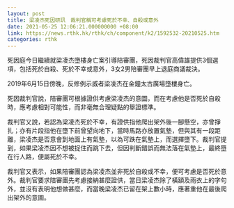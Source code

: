 ```yaml
---
layout: post
title: 梁凌杰死因研訊　裁判官稱可考慮死於不幸、自殺或意外
date: 2021-05-25 12:06:21.000000000 +08:00
link: https://news.rthk.hk/rthk/ch/component/k2/1592532-20210525.htm
categories: rthk
---
```


死因庭今日繼續就梁凌杰墮樓身亡案引導陪審團，死因裁判官高偉雄提供3個選項，包括死於自殺、死於不幸或意外，3女2男陪審團早上退庭商議裁決。

2019年6月15日傍晚，反修例示威者梁凌杰在金鐘太古廣場墮樓身亡。

死因裁判官說，陪審團可根據證供考慮梁凌杰的意圖，而在考慮他是否死於自殺時，應考慮相對可能性，而非毫無合理疑點的舉證標準。

裁判官又說，若認為梁凌杰死於不幸，有證供指他爬出架外後一腳懸空，亦曾掙扎；亦有片段指他在墮下前曾望向地下，當時馬路亦放置氣墊，但與其有一段距離，梁凌杰是否意會到地面上有氣墊，以為可跌在氣墊上，而選擇墮下。裁判官提到，如果梁凌杰因不想被捉住而跳下去，但因判斷錯誤而無法落在氣墊上，最終墮在行人路，便屬死於不幸。

裁判官又表示，如果陪審團認為梁凌杰並非死於自殺或不幸，便可考慮是否死於意外。裁判官要求陪審團先考慮接納甚麼證供，當日梁凌杰除了橫額及雨衣上的字句外，並沒有表明他想做甚麼，而當晚梁凌杰已留在架上數小時，應著重他在最後爬出架外的意圖。
